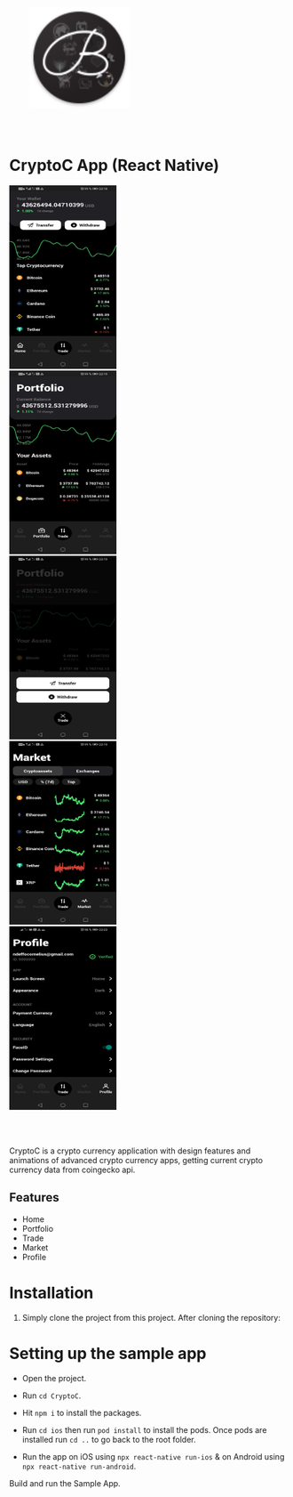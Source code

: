 <div style="width:100%">
    <div style="width:50%;">
        <div align="center">
       <a> <img align="center" width="180" height="180" alt="BleashCryptoApp" src="./assets/images/logo.png"> </a>  
        </div>    
    </div>    
</div>

</br></br>

# CryptoC App (React Native)


<div style="width:100%">
    <div style="width:50%; display:inline-block">
        <div style="flexWrap: 'wrap'">
          <img width="193" height="330" style="borderRadius: 8" alt="Home" src="./assets/images/1.jpg">    
          <img  width="193" height="330" style="borderRadius: 8" alt="Portfolio" src="./assets/images/2.jpg">    
          <img  width="193" height="330" style="borderRadius: 8" alt="Trade" src="./assets/images/3.jpg">    
          <img  width="193" height="330" style="borderRadius: 8" alt="Market" src="./assets/images/4.jpg">    
          <img  width="193" height="330" style="borderRadius: 8" alt="Profile" src="./assets/images/5.jpg">    
        </div>    
    </div>    
</div>

</br></br>

CryptoC is a crypto currency application with design features and animations of advanced crypto currency apps, getting current crypto currency data from coingecko api.

## Features

- Home
- Portfolio
- Trade
- Market
- Profile

# Installation

1. Simply clone the project from this project. After cloning the repository:

# Setting up the sample app

- Open the project.

- Run `cd CryptoC`.


- Hit `npm i` to install the packages.

- Run `cd ios` then run `pod install` to install the pods. Once pods are installed run `cd ..` to go back to the root folder.

- Run the app on iOS using `npx react-native run-ios` & on Android using `npx react-native run-android`.


Build and run the Sample App.

